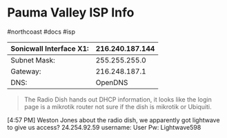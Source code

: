 # Pauma Valley ISP Info
#northcoast #docs #isp 

|Sonicwall Interface X1:		|216.240.187.144|
|:------ |:------ |
|Subnet Mask:		        	|255.255.255.0|
|Gateway:		            		|216.248.187.1|
|DNS:	            				|OpenDNS|

> The Radio Dish hands out DHCP information, it looks like the login page is a mikrotik router not sure if the dish is mikrotik or Ubiquiti. 

[4:57 PM] Weston Jones about the radio dish, we apparently got lightwave to give us access?
24.254.92.59
username: User
Pw: Lightwave598